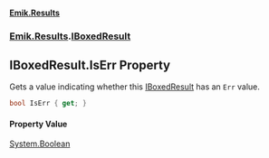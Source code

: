 #### [Emik.Results](index.md 'index')
### [Emik.Results](Emik.Results.md 'Emik.Results').[IBoxedResult](IBoxedResult.md 'Emik.Results.IBoxedResult')

## IBoxedResult.IsErr Property

Gets a value indicating whether this [IBoxedResult](IBoxedResult.md 'Emik.Results.IBoxedResult') has an `Err` value.

```csharp
bool IsErr { get; }
```

#### Property Value
[System.Boolean](https://docs.microsoft.com/en-us/dotnet/api/System.Boolean 'System.Boolean')